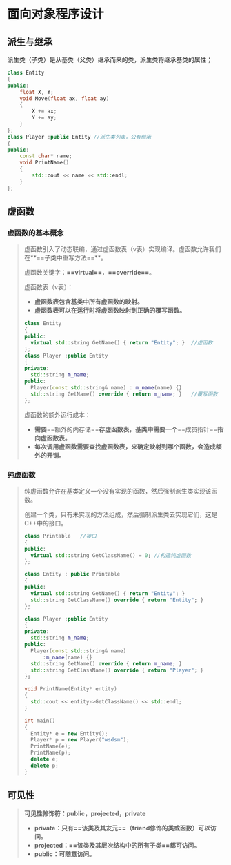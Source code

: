 # 面向对象程序设计

## 派生与继承

派生类（子类）是从基类（父类）继承而来的类，派生类将继承基类的属性；

```c++
class Entity
{
public:
	float X, Y;
	void Move(float ax, float ay)
	{
		X += ax;
		Y += ay;
	}
};
class Player :public Entity	//派生类列表，公有继承
{
public:
	const char* name;
	void PrintName()
	{
		std::cout << name << std::endl;
	}
};
```

## 虚函数

### 虚函数的基本概念

> 虚函数引入了动态联编，通过虚函数表（v表）实现编译。虚函数允许我们在**==子类中重写方法==**。
>
> 虚函数关键字：**==virtual==**，**==override==**。
>
> 虚函数表（v表）：
>
> + **虚函数表包含基类中所有虚函数的映射。**
> + **虚函数表可以在运行时将虚函数映射到正确的覆写函数。**
>
> ```c++
> class Entity
> {
> public:
> 	virtual std::string GetName() { return "Entity"; }	//虚函数
> };
> class Player :public Entity
> {
> private:
> 	std::string m_name;
> public:
> 	Player(const std::string& name) : m_name(name) {}
> 	std::string GetName() override { return m_name; }	//覆写函数
> };
> ```
>
> 虚函数的额外运行成本：
>
> + **需要**==额外的内存储==**存虚函数表，基类中需要一个**==成员指针==**指向虚函数表。**
> + **每次调用虚函数需要查找虚函数表，来确定映射到哪个函数，会造成额外的开销。**

### 纯虚函数

> 纯虚函数允许在基类定义一个没有实现的函数，然后强制派生类实现该函数。
>
> 创建一个类，只有未实现的方法组成，然后强制派生类去实现它们，这是C++中的接口。
>
> ```c++
> class Printable	//接口
> {
> public:
> 	virtual std::string GetClassName() = 0;	//构造纯虚函数
> };
> 
> class Entity : public Printable
> {
> public:
> 	virtual std::string GetName() { return "Entity"; }
> 	std::string GetClassName() override { return "Entity"; }
> };
> 
> class Player :public Entity
> {
> private:
> 	std::string m_name;
> public:
> 	Player(const std::string& name)
> 		:m_name(name) {}
> 	std::string GetName() override { return m_name; }
> 	std::string GetClassName() override { return "Player"; }
> };
> 
> void PrintName(Entity* entity)
> {
> 	std::cout << entity->GetClassName() << std::endl;
> }
> 
> int main()
> {
> 	Entity* e = new Entity();
> 	Player* p = new Player("wsdsm");
> 	PrintName(e);
> 	PrintName(p);
> 	delete e;
> 	delete p;
> }
> ```
>

## 可见性

> **可见性修饰符：public，projected，private**
>
> + **private：只有==该类及其友元==（friend修饰的类或函数）可以访问。**
> + **projected：==该类及其层次结构中的所有子类==都可访问。**
> + **public：可随意访问。**